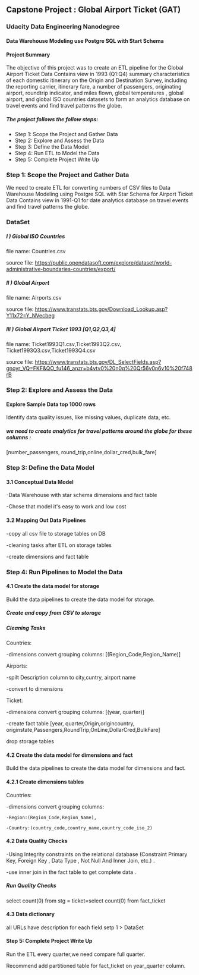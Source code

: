 ## Capstone Project : Global Airport Ticket (GAT)
###  Udacity Data Engineering Nanodegree 
#### Data Warehouse Modeling use Postgre SQL with Start Schema
#### Project Summary
The objective of this project was to create an ETL pipeline for the Global Airport Ticket Data Contains view in 1993 (Q1:Q4) summary characteristics of each domestic itinerary on the Origin and Destination Survey, including the reporting carrier, itinerary fare, a number of passengers, originating airport, roundtrip indicator, and miles flown, global temperatures , global airport, and global ISO countries datasets to form an analytics database on travel events and find travel patterns the globe.  

##### The project follows the follow steps:
* Step 1: Scope the Project and Gather Data
* Step 2: Explore and Assess the Data
* Step 3: Define the Data Model
* Step 4: Run ETL to Model the Data
* Step 5: Complete Project Write Up

### Step 1: Scope the Project and Gather Data
We need to create ETL for converting numbers of CSV files to Data Warehouse Modeling using Postgre SQL with Star Schema for Airport Ticket Data Contains view in 1991-Q1 for date analytics database on travel events and find travel patterns the globe. 

### DataSet

##### I  ) Global ISO Countries
file name: Countries.csv

source file: https://public.opendatasoft.com/explore/dataset/world-administrative-boundaries-countries/export/

#####  II ) Global Airport
file name: Airports.csv

source file: https://www.transtats.bts.gov/Download_Lookup.asp?Y11x72=Y_NVecbeg
#####  III  ) Global Airport Ticket 1993 [Q1,Q2,Q3,4]
file name:  Ticket1993Q1.csv,Ticket1993Q2.csv,
            Ticket1993Q3.csv,Ticket1993Q4.csv

source file: https://www.transtats.bts.gov/DL_SelectFields.asp?gnoyr_VQ=FKF&QO_fu146_anzr=b4vtv0%20n0q%20Qr56v0n6v10%20f748rB
### Step 2: Explore and Assess the Data
#### Explore Sample Data top 1000 rows
Identify data quality issues, like missing values, duplicate data, etc.
##### we need to create analytics for travel patterns around the globe for these columns :
[number_passengers, round_trip,online,dollar_cred,bulk_fare]

### Step 3: Define the Data Model
#### 3.1 Conceptual Data Model
-Data Warehouse with star schema dimensions and fact table

-Chose that model it's easy to work and  low cost

#### 3.2 Mapping Out Data Pipelines
-copy all csv file to storage tables on DB

-cleaning tasks after ETL on storage tables

-create dimensions and fact table
### Step 4: Run Pipelines to Model the Data 
#### 4.1 Create the data model for storage
Build the data pipelines to create the data model for storage.
##### Create and copy from CSV to storage

##### Cleaning Tasks  

Countries:

-dimensions convert grouping columns: [(Region_Code,Region_Name)]

Airports:

-spilt Description column to city,cuntry, airport name


-convert to dimensions


Ticket:

-dimensions convert grouping columns: [(year, quarter)]

-create fact table [year, quarter,Origin,origincountry, originstate,Passengers,RoundTrip,OnLine,DollarCred,BulkFare] 
  
drop storage tables
#### 4.2 Create the data model for dimensions and fact
Build the data pipelines to create the data model for dimensions and fact.
#### 4.2.1 Create dimensions tables
Countries:

-dimensions convert grouping columns: 

    -Region:(Region_Code,Region_Name),

    -Country:(country_code,country_name,country_code_iso_2)    
#### 4.2 Data Quality Checks
-Using  Integrity constraints on the relational database (Constraint Primary Key, Foreign Key , Data Type , Not Null And Inner Join, etc.) .

-use inner join in the fact table to get complete data .

##### Run Quality Checks
select count(0) from stg = ticket=select count(0) from fact_ticket
#### 4.3 Data dictionary 
all URLs have description for each field setp 1 > DataSet

#### Step 5: Complete Project Write Up

Run the ETL every quarter,we need compare full quarter.

Recommend add partitioned table for fact_ticket on year_quarter column.